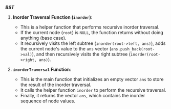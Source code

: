 ***BST***
1. **Inorder Traversal Function (`inorder`)**:
   - This is a helper function that performs recursive inorder traversal.
   - If the current node (`root`) is `NULL`, the function returns without doing anything (base case).
   - It recursively visits the left subtree (`inorder(root->left, ans)`), adds the current node's value to the `ans` vector (`ans.push_back(root->val)`), and then recursively visits the right subtree (`inorder(root->right, ans)`).

2. **`inorderTraversal` Function**:
   - This is the main function that initializes an empty vector `ans` to store the result of the inorder traversal.
   - It calls the helper function `inorder` to perform the recursive traversal.
   - Finally, it returns the vector `ans`, which contains the inorder sequence of node values.